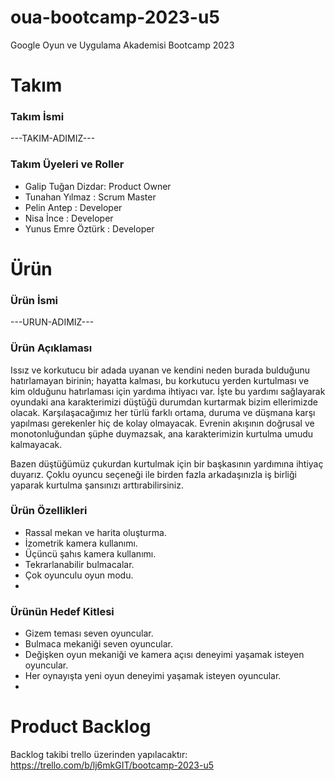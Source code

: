 # oua-bootcamp-2023-u5
 Google Oyun ve Uygulama Akademisi Bootcamp 2023


# Takım

### Takım İsmi
---TAKIM-ADIMIZ---

### Takım Üyeleri ve Roller
* Galip Tuğan Dizdar: Product Owner
* Tunahan Yılmaz    : Scrum Master
* Pelin Antep       : Developer
* Nisa İnce         : Developer
* Yunus Emre Öztürk : Developer


# Ürün

### Ürün İsmi
---URUN-ADIMIZ---

### Ürün Açıklaması
Issız ve korkutucu bir adada uyanan ve kendini neden burada bulduğunu hatırlamayan birinin; hayatta kalması, 
bu korkutucu yerden kurtulması ve kim olduğunu hatırlaması için yardıma ihtiyacı var.
İşte bu yardımı sağlayarak oyundaki ana karakterimizi düştüğü durumdan kurtarmak bizim ellerimizde olacak.
Karşılaşacağımız her türlü farklı ortama, duruma ve düşmana karşı yapılması gerekenler hiç de kolay olmayacak.
Evrenin akışının doğrusal ve monotonluğundan şüphe duymazsak, ana karakterimizin kurtulma umudu kalmayacak.

Bazen düştüğümüz çukurdan kurtulmak için bir başkasının yardımına ihtiyaç duyarız.
Çoklu oyuncu seçeneği ile birden fazla arkadaşınızla iş birliği yaparak kurtulma şansınızı arttırabilirsiniz.

### Ürün Özellikleri
* Rassal mekan ve harita oluşturma.
* İzometrik kamera kullanımı.
* Üçüncü şahıs kamera kullanımı.
* Tekrarlanabilir bulmacalar.
* Çok oyunculu oyun modu.
* 

### Ürünün Hedef Kitlesi
* Gizem teması seven oyuncular.
* Bulmaca mekaniği seven oyuncular.
* Değişken oyun mekaniği ve kamera açısı deneyimi yaşamak isteyen oyuncular.
* Her oynayışta yeni oyun deneyimi yaşamak isteyen oyuncular.
* 

# Product Backlog
Backlog takibi trello üzerinden yapılacaktır:
https://trello.com/b/lj6mkGIT/bootcamp-2023-u5

